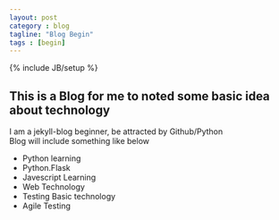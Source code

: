 ```yaml
---
layout: post
category : blog
tagline: "Blog Begin"
tags : [begin]
---
```

{% include JB/setup %}

## This is a Blog for me to noted some basic idea about technology

I am a jekyll-blog beginner, be attracted by Github/Python  
Blog will include something like below

+ Python learning 
+ Python.Flask 
+ Javescript Learning 
+ Web Technology 
+ Testing Basic technology 
+ Agile Testing 


